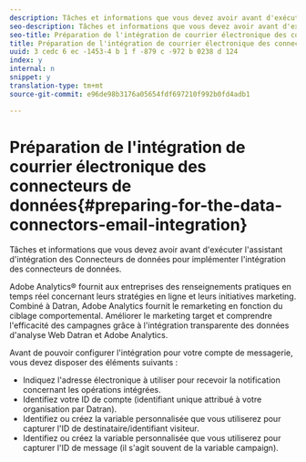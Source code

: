 ```yaml
---
description: Tâches et informations que vous devez avoir avant d'exécuter l'assistant d'intégration des Connecteurs de données pour implémenter l'intégration des connecteurs de données.
seo-description: Tâches et informations que vous devez avoir avant d'exécuter l'assistant d'intégration des Connecteurs de données pour implémenter l'intégration des connecteurs de données.
seo-title: Préparation de l'intégration de courrier électronique des connecteurs de données
title: Préparation de l'intégration de courrier électronique des connecteurs de données
uuid: 3 cedc 6 ec -1453-4 b 1 f -879 c -972 b 0238 d 124
index: y
internal: n
snippet: y
translation-type: tm+mt
source-git-commit: e96de98b3176a05654fdf697210f992b0fd4adb1

---
```



# Préparation de l'intégration de courrier électronique des connecteurs de données{#preparing-for-the-data-connectors-email-integration}

Tâches et informations que vous devez avoir avant d'exécuter l'assistant d'intégration des Connecteurs de données pour implémenter l'intégration des connecteurs de données.

Adobe Analytics® fournit aux entreprises des renseignements pratiques en temps réel concernant leurs stratégies en ligne et leurs initiatives marketing. Combiné à Datran, Adobe Analytics fournit le remarketing en fonction du ciblage comportemental. Améliorer le marketing target et comprendre l'efficacité des campagnes grâce à l'intégration transparente des données d'analyse Web Datran et Adobe Analytics.

Avant de pouvoir configurer l'intégration pour votre compte de messagerie, vous devez disposer des éléments suivants :

* Indiquez l'adresse électronique à utiliser pour recevoir la notification concernant les opérations intégrées.
* Identifiez votre ID de compte (identifiant unique attribué à votre organisation par Datran).
* Identifiez ou créez la variable personnalisée que vous utiliserez pour capturer l'ID de destinataire/identifiant visiteur.
* Identifiez ou créez la variable personnalisée que vous utiliserez pour capturer l'ID de message (il s'agit souvent de la variable campaign).

